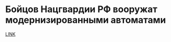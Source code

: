 # Бойцов Нацгвардии РФ вооружат модернизированными автоматами



[LINK](https://varlamov.ru/1696761.html)
